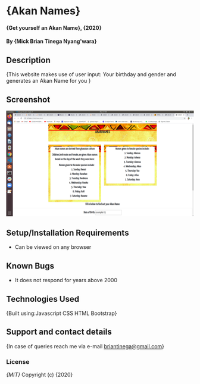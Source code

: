 # {Akan Names}
#### {Get yourself an Akan Name}, {2020}
#### By **{Mick Brian Tinega Nyang'wara}**
## Description
{This website makes use of user input:
Your birthday and gender and generates an Akan Name for you }
## Screenshot
![Alt text](images/screenshot.npg "Akan Names")
## Setup/Installation Requirements
* Can be viewed on any browser
## Known Bugs
* It does not respond for years above 2000
## Technologies Used
{Built using:Javascript
              CSS
              HTML
              Bootstrap}

## Support and contact details
{In case of queries reach me via e-mail briantinega@gmail.com}
### License
*{MIT}*
Copyright (c) {2020}
  